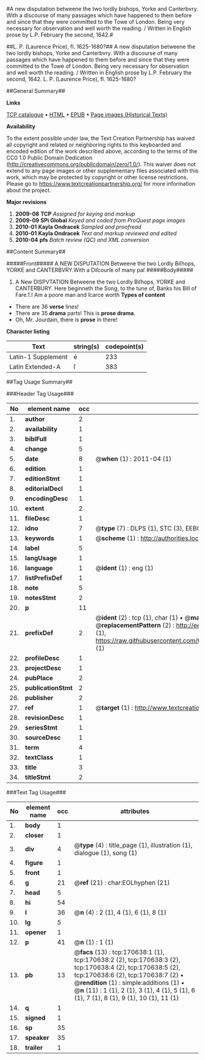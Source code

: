 #A new disputation betweene the two lordly bishops, Yorke and Canterbvry. With a discourse of many passages which have happened to them before and since that they were committed to the Towe of London. Being very necessary for observation and well worth the reading. / Written in English prose by L.P. February the second, 1642.#

##L. P. (Laurence Price), fl. 1625-1680?##
A new disputation betweene the two lordly bishops, Yorke and Canterbvry. With a discourse of many passages which have happened to them before and since that they were committed to the Towe of London. Being very necessary for observation and well worth the reading. / Written in English prose by L.P. February the second, 1642.
L. P. (Laurence Price), fl. 1625-1680?

##General Summary##

**Links**

[TCP catalogue](http://www.ota.ox.ac.uk/tcp/)  • 
[HTML](http://tei.it.ox.ac.uk/tcp/Texts-HTML/free/A90/A90985.html)  • 
[EPUB](http://tei.it.ox.ac.uk/tcp/Texts-EPUB/free/A90/A90985.epub) • 
[Page images (Historical Texts)](https://historicaltexts.jisc.ac.uk/eebo-99868991e)

**Availability**

To the extent possible under law, the Text Creation Partnership has waived all copyright and related or neighboring rights to this keyboarded and encoded edition of the work described above, according to the terms of the CC0 1.0 Public Domain Dedication (http://creativecommons.org/publicdomain/zero/1.0/). This waiver does not extend to any page images or other supplementary files associated with this work, which may be protected by copyright or other license restrictions. Please go to https://www.textcreationpartnership.org/ for more information about the project.

**Major revisions**

1. __2009-08__ __TCP__ *Assigned for keying and markup*
1. __2009-09__ __SPi Global__ *Keyed and coded from ProQuest page images*
1. __2010-01__ __Kayla Ondracek__ *Sampled and proofread*
1. __2010-01__ __Kayla Ondracek__ *Text and markup reviewed and edited*
1. __2010-04__ __pfs__ *Batch review (QC) and XML conversion*

##Content Summary##

#####Front#####
A NEW DISPUTATION Betweene the two Lordly Biſhops, YORKE and CANTERBVRY.With a Diſcourſe of many paſ
#####Body#####

1. A New DISPVTATION Betweene the two Lordly Biſhops, YORKE and CANTERBURY.
Here beginneth the Song, to the tune of, Banks his Bill of Fare.1.I Am a poore man and ſcarce worth 
**Types of content**

  * There are 36 **verse** lines!
  * There are 35 **drama** parts! This is **prose drama**.
  * Oh, Mr. Jourdain, there is **prose** in there!

**Character listing**


|Text|string(s)|codepoint(s)|
|---|---|---|
|Latin-1 Supplement|é|233|
|Latin Extended-A|ſ|383|

##Tag Usage Summary##

###Header Tag Usage###

|No|element name|occ|attributes|
|---|---|---|---|
|1.|__author__|2||
|2.|__availability__|1||
|3.|__biblFull__|1||
|4.|__change__|5||
|5.|__date__|8| @__when__ (1) : 2011-04 (1)|
|6.|__edition__|1||
|7.|__editionStmt__|1||
|8.|__editorialDecl__|1||
|9.|__encodingDesc__|1||
|10.|__extent__|2||
|11.|__fileDesc__|1||
|12.|__idno__|7| @__type__ (7) : DLPS (1), STC (3), EEBO-CITATION (1), PROQUEST (1), VID (1)|
|13.|__keywords__|1| @__scheme__ (1) : http://authorities.loc.gov/ (1)|
|14.|__label__|5||
|15.|__langUsage__|1||
|16.|__language__|1| @__ident__ (1) : eng (1)|
|17.|__listPrefixDef__|1||
|18.|__note__|5||
|19.|__notesStmt__|2||
|20.|__p__|11||
|21.|__prefixDef__|2| @__ident__ (2) : tcp (1), char (1)  •  @__matchPattern__ (2) : ([0-9\-]+):([0-9IVX]+) (1), (.+) (1)  •  @__replacementPattern__ (2) : http://eebo.chadwyck.com/downloadtiff?vid=$1&page=$2 (1), https://raw.githubusercontent.com/textcreationpartnership/Texts/master/tcpchars.xml#$1 (1)|
|22.|__profileDesc__|1||
|23.|__projectDesc__|1||
|24.|__pubPlace__|2||
|25.|__publicationStmt__|2||
|26.|__publisher__|2||
|27.|__ref__|1| @__target__ (1) : http://www.textcreationpartnership.org/docs/. (1)|
|28.|__revisionDesc__|1||
|29.|__seriesStmt__|1||
|30.|__sourceDesc__|1||
|31.|__term__|4||
|32.|__textClass__|1||
|33.|__title__|3||
|34.|__titleStmt__|2||


###Text Tag Usage###

|No|element name|occ|attributes|
|---|---|---|---|
|1.|__body__|1||
|2.|__closer__|1||
|3.|__div__|4| @__type__ (4) : title_page (1), illustration (1), dialogue (1), song (1)|
|4.|__figure__|1||
|5.|__front__|1||
|6.|__g__|21| @__ref__ (21) : char:EOLhyphen (21)|
|7.|__head__|5||
|8.|__hi__|54||
|9.|__l__|36| @__n__ (4) : 2 (1), 4 (1), 6 (1), 8 (1)|
|10.|__lg__|5||
|11.|__opener__|1||
|12.|__p__|41| @__n__ (1) : 1 (1)|
|13.|__pb__|13| @__facs__ (13) : tcp:170638:1 (1), tcp:170638:2 (2), tcp:170638:3 (2), tcp:170638:4 (2), tcp:170638:5 (2), tcp:170638:6 (2), tcp:170638:7 (2)  •  @__rendition__ (1) : simple:additions (1)  •  @__n__ (11) : 1 (1), 2 (1), 3 (1), 4 (1), 5 (1), 6 (1), 7 (1), 8 (1), 9 (1), 10 (1), 11 (1)|
|14.|__q__|1||
|15.|__signed__|1||
|16.|__sp__|35||
|17.|__speaker__|35||
|18.|__trailer__|1||
